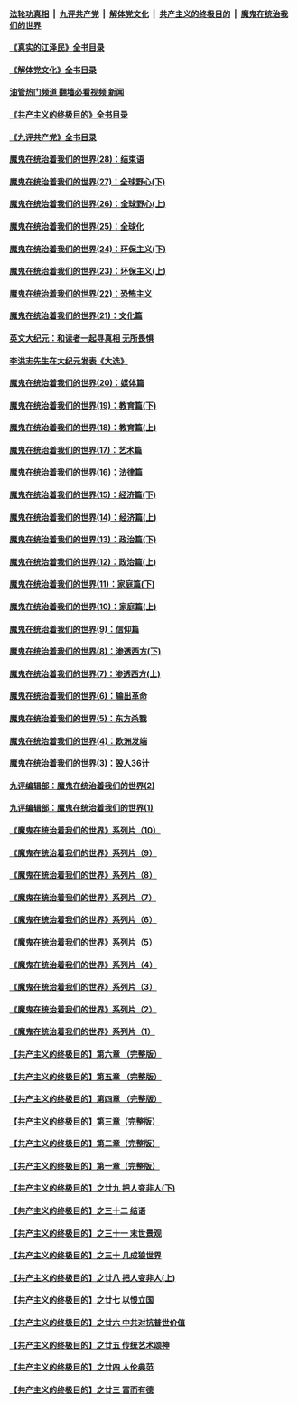 ####  [法轮功真相](../../../../basic/blob/master/README.md?t=06151402) &nbsp;|&nbsp; [九评共产党](../../../../9ping.md/blob/master/README.md?t=06151402) &nbsp;|&nbsp; [解体党文化](../../../../jtdwh.md/blob/master/README.md?t=06151402)  &nbsp;|&nbsp; [共产主义的终极目的](../../../../gczydzjmd.md/blob/master/README.md?t=06151402) &nbsp;|&nbsp; [魔鬼在统治我们的世界](../../../../mgztzwmdsj.md/blob/master/README.md?t=06151402) 

#### [《真实的江泽民》全书目录](../pages/nsc422/n13721399.md?t=06151402) 

#### [《解体党文化》全书目录](../pages/nsc422/n13721157.md?t=06151402) 

#### [油管热门频道 翻墙必看视频 新闻](http://45.76.130.85:81/youtube.html?06151402)

#### [《共产主义的终极目的》全书目录](../pages/nsc422/n13721048.md?t=06151402) 

#### [《九评共产党》全书目录](../pages/nsc422/n13708085.md?t=06151402) 

#### [魔鬼在统治着我们的世界(28)：结束语](../pages/nsc422/n10936246.md?t=06151402) 

#### [魔鬼在统治着我们的世界(27)：全球野心(下)](../pages/nsc422/n10928319.md?t=06151402) 

#### [魔鬼在统治着我们的世界(26)：全球野心(上)](../pages/nsc422/n10900318.md?t=06151402) 

#### [魔鬼在统治着我们的世界(25)：全球化](../pages/nsc422/n10788205.md?t=06151402) 

#### [魔鬼在统治着我们的世界(24)：环保主义(下)](../pages/nsc422/n10695307.md?t=06151402) 

#### [魔鬼在统治着我们的世界(23)：环保主义(上)](../pages/nsc422/n10688613.md?t=06151402) 

#### [魔鬼在统治着我们的世界(22)：恐怖主义](../pages/nsc422/n10614727.md?t=06151402) 

#### [魔鬼在统治着我们的世界(21)：文化篇](../pages/nsc422/n10597706.md?t=06151402) 

#### [英文大纪元：和读者一起寻真相 无所畏惧](../pages/nsc422/n12542027.md?t=06151402) 

#### [李洪志先生在大纪元发表《大选》](../pages/nsc422/n12534746.md?t=06151402) 

#### [魔鬼在统治着我们的世界(20)：媒体篇](../pages/nsc422/n10586579.md?t=06151402) 

#### [魔鬼在统治着我们的世界(19)：教育篇(下)](../pages/nsc422/n10564808.md?t=06151402) 

#### [魔鬼在统治着我们的世界(18)：教育篇(上)](../pages/nsc422/n10526970.md?t=06151402) 

#### [魔鬼在统治着我们的世界(17)：艺术篇](../pages/nsc422/n10499093.md?t=06151402) 

#### [魔鬼在统治着我们的世界(16)：法律篇](../pages/nsc422/n10485969.md?t=06151402) 

#### [魔鬼在统治着我们的世界(15)：经济篇(下)](../pages/nsc422/n10469975.md?t=06151402) 

#### [魔鬼在统治着我们的世界(14)：经济篇(上)](../pages/nsc422/n10457370.md?t=06151402) 

#### [魔鬼在统治着我们的世界(13)：政治篇(下)](../pages/nsc422/n10448270.md?t=06151402) 

#### [魔鬼在统治着我们的世界(12)：政治篇(上)](../pages/nsc422/n10444576.md?t=06151402) 

#### [魔鬼在统治着我们的世界(11)：家庭篇(下)](../pages/nsc422/n10440961.md?t=06151402) 

#### [魔鬼在统治着我们的世界(10)：家庭篇(上)](../pages/nsc422/n10435448.md?t=06151402) 

#### [魔鬼在统治着我们的世界(9)：信仰篇](../pages/nsc422/n10432159.md?t=06151402) 

#### [魔鬼在统治着我们的世界(8)：渗透西方(下)](../pages/nsc422/n10429603.md?t=06151402) 

#### [魔鬼在统治着我们的世界(7)：渗透西方(上)](../pages/nsc422/n10426013.md?t=06151402) 

#### [魔鬼在统治着我们的世界(6)：输出革命](../pages/nsc422/n10421536.md?t=06151402) 

#### [魔鬼在统治着我们的世界(5)：东方杀戮](../pages/nsc422/n10417707.md?t=06151402) 

#### [魔鬼在统治着我们的世界(4)：欧洲发端](../pages/nsc422/n10414890.md?t=06151402) 

#### [魔鬼在统治着我们的世界(3)：毁人36计](../pages/nsc422/n10411583.md?t=06151402) 

#### [九评编辑部：魔鬼在统治着我们的世界(2)](../pages/nsc422/n10410036.md?t=06151402) 

#### [九评编辑部：魔鬼在统治着我们的世界(1)](../pages/nsc422/n10406825.md?t=06151402) 

#### [《魔鬼在统治着我们的世界》系列片（10）](../pages/nsc422/n12292670.md?t=06151402) 

#### [《魔鬼在统治着我们的世界》系列片（9）](../pages/nsc422/n12290859.md?t=06151402) 

#### [《魔鬼在统治着我们的世界》系列片（8）](../pages/nsc422/n12287445.md?t=06151402) 

#### [《魔鬼在统治着我们的世界》系列片（7）](../pages/nsc422/n12283425.md?t=06151402) 

#### [《魔鬼在统治着我们的世界》系列片（6）](../pages/nsc422/n12282314.md?t=06151402) 

#### [《魔鬼在统治着我们的世界》系列片（5）](../pages/nsc422/n12281419.md?t=06151402) 

#### [《魔鬼在统治着我们的世界》系列片（4）](../pages/nsc422/n12274024.md?t=06151402) 

#### [《魔鬼在统治着我们的世界》系列片（3）](../pages/nsc422/n12271322.md?t=06151402) 

#### [《魔鬼在统治着我们的世界》系列片（2）](../pages/nsc422/n12269049.md?t=06151402) 

#### [《魔鬼在统治着我们的世界》系列片（1）](../pages/nsc422/n12267575.md?t=06151402) 

#### [【共产主义的终极目的】第六章 （完整版）](../pages/nsc422/n11428913.md?t=06151402) 

#### [【共产主义的终极目的】第五章 （完整版）](../pages/nsc422/n11428912.md?t=06151402) 

#### [【共产主义的终极目的】第四章 （完整版）](../pages/nsc422/n11428907.md?t=06151402) 

#### [【共产主义的终极目的】第三章（完整版）](../pages/nsc422/n11428848.md?t=06151402) 

#### [【共产主义的终极目的】第二章（完整版）](../pages/nsc422/n11428831.md?t=06151402) 

#### [【共产主义的终极目的】第一章（完整版）](../pages/nsc422/n11417651.md?t=06151402) 

#### [【共产主义的终极目的】之廿九 把人变非人(下)](../pages/nsc422/n11344140.md?t=06151402) 

#### [【共产主义的终极目的】之三十二 结语](../pages/nsc422/n11360535.md?t=06151402) 

#### [【共产主义的终极目的】之三十一 末世景观](../pages/nsc422/n11351129.md?t=06151402) 

#### [【共产主义的终极目的】之三十 几成狼世界](../pages/nsc422/n11348280.md?t=06151402) 

#### [【共产主义的终极目的】之廿八 把人变非人(上)](../pages/nsc422/n11340492.md?t=06151402) 

#### [【共产主义的终极目的】之廿七 以恨立国](../pages/nsc422/n11336944.md?t=06151402) 

#### [【共产主义的终极目的】之廿六 中共对抗普世价值](../pages/nsc422/n11324785.md?t=06151402) 

#### [【共产主义的终极目的】之廿五 传统艺术颂神](../pages/nsc422/n11296396.md?t=06151402) 

#### [【共产主义的终极目的】之廿四 人伦典范](../pages/nsc422/n11296397.md?t=06151402) 

#### [【共产主义的终极目的】之廿三 富而有德](../pages/nsc422/n11283598.md?t=06151402) 

<img src='http://gfw-breaker.win/goodnews/indexes/nsc422.md' width='0px' height='0px'/>
